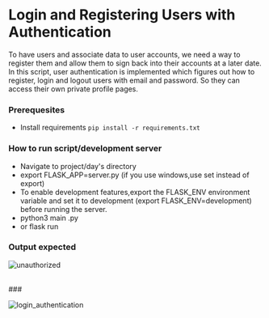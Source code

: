 # Login and Registering Users with Authentication

To have users and associate data to user accounts, we need a way to register them and allow them to sign back into their accounts at a later date.
In this script, user  authentication is implemented which figures out how to register, login and logout users with email and password. So they can access
their own private profile pages.

### Prerequesites
- Install requirements `pip install -r requirements.txt`

### How to run script/development server
- Navigate to project/day's directory
- export FLASK_APP=server.py (if you use windows,use set instead of export)
- To enable development features,export the FLASK_ENV environment variable and set it to development (export FLASK_ENV=development) before running the server.
- python3 main  .py
- or flask run

### Output expected

![unauthorized](https://user-images.githubusercontent.com/101118595/184258337-72d07dd9-20b5-423c-94a3-9571f5cc2e14.png)


<br>
###


![login_authentication](https://user-images.githubusercontent.com/101118595/184258353-6d56c2c2-e927-4de3-ba15-7e1165f5b458.png)
